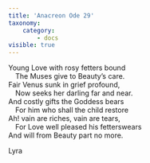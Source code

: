 ```yaml
---
title: 'Anacreon Ode 29'
taxonomy:
    category:
        - docs
visible: true
---
```


Young Love with rosy fetters bound  
&emsp;The Muses give to Beauty’s care.  
Fair Venus sunk in grief profound,  
&emsp;Now seeks her darling far and near.  
And costly gifts the Goddess bears  
&emsp;For him who shall the child restore  
Ah! vain are riches, vain are tears,  
&emsp;For Love well pleased his <span data-tippy="livery" class="green">fetters</span>wears  
And will from Beauty part no more.  
  
Lyra